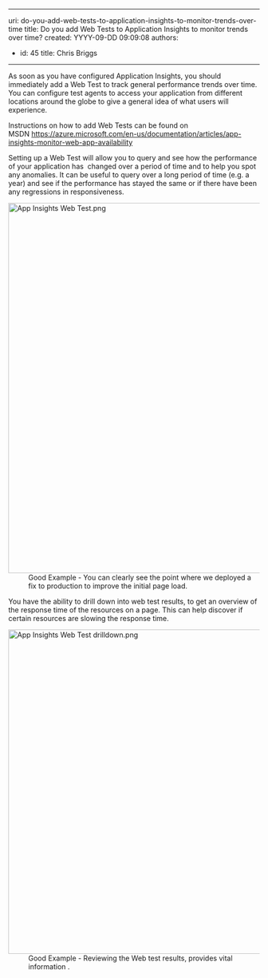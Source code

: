 

---
uri: do-you-add-web-tests-to-application-insights-to-monitor-trends-over-time
title: Do you add Web Tests to Application Insights to monitor trends over time?
created: YYYY-09-DD 09:09:08
authors:
  - id: 45
    title: Chris Briggs
---




<span class='intro'> <p>As soon as you have configured Application Insights, you should immediately add a Web Test to track general performance trends&#160;over time. You can configure test agents to access your application from different locations around the globe to give a general idea of&#160;what users will experience.&#160;​<br></p> </span>

<p>Instructions on how to add Web Tests can be found on MSDN&#160;<a href="https&#58;//azure.microsoft.com/en-us/documentation/articles/app-insights-monitor-web-app-availability/">https&#58;//azure.microsoft.com/en-us/documentation/articles/app-insights-monitor-web-app-availability</a>
   </p><p>Setting up a Web Test will allow you to query and see how the performance of your application has&#160; changed over a period of time and to help you spot any anomalies. It can be useful to query over a long period of time (e.g. a year) and see if the performance has stayed the same or if there have been any regressions in responsiveness.</p><dl class="goodImage"><dt> <img alt="App Insights Web Test.png" src="/PublishingImages/App-Insights-Web-Test.png" style="width&#58;742px;" /></dt><dd>Good Example - You can clearly see the point where we deployed a fix to production to improve the initial page load. </dd></dl><p>You have the ability to drill down into web test results, to get an overview of the response time of the resources on a page. This can help discover if certain resources are slowing the response time.</p><dl class="goodImage"><dt> <img alt="App Insights Web Test drilldown.png" src="/PublishingImages/App-Insights-Web-Test-drilldown.png" style="width&#58;650px;" /></dt><dd> Good Example - Reviewing the Web test results, provides vital information .​</dd></dl> <br>


